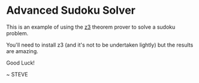 # Advanced Sudoku Solver

This is an example of using the [z3](https://github.com/Z3Prover/z3) theorem prover
to solve a sudoku problem.

You'll need to install z3 (and it's not to be undertaken lightly) but the results are amazing.

Good Luck!

~ STEVE
